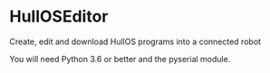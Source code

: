 # HullOSEditor
Create, edit and download HullOS programs into a connected robot

You will need Python 3.6 or better and the pyserial module. 

